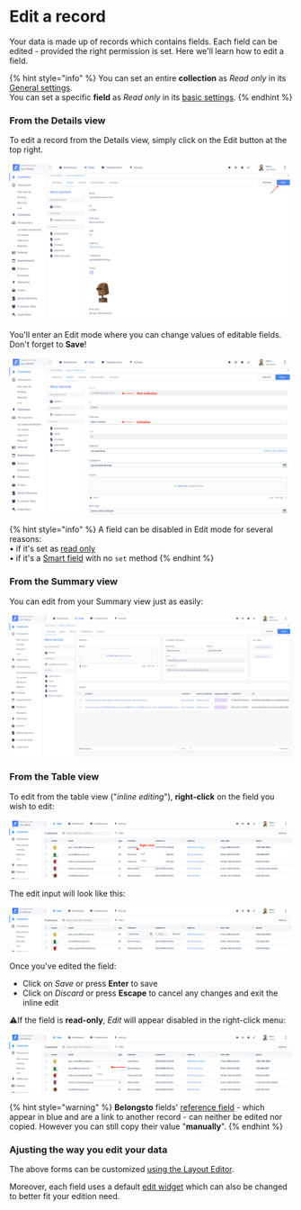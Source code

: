 # Edit a record

Your data is made up of records which contains fields. Each field can be edited - provided the right permission is set. Here we'll learn how to edit a field.

{% hint style="info" %}
You can set an entire **collection** as _Read only_ in its [General settings](../manage-your-collection-settings.md#general-tab).\
You can set a specific **field** as _Read only_ in its [basic settings](../customize-your-fields/#basic-settings).
{% endhint %}

### From the Details view

To edit a record from the Details view, simply click on the Edit button at the top right.

![](<../../.gitbook/assets/2020-01-16_23.54.47.png>)

You'll enter an Edit mode where you can change values of editable fields. Don't forget to **Save**!

![](<../../.gitbook/assets/2020-01-17_00.05.03.png>)

{% hint style="info" %}
A field can be disabled in Edit mode for several reasons:\
• if it's set as [read only](../customize-your-fields/#basic-settings) \
• if it's a [Smart field](broken-reference) with no `set` method
{% endhint %}

### From the Summary view

You can edit from your Summary view just as easily:

![](<../../.gitbook/assets/image (588).png>)

### From the Table view

To edit from the table view ("_inline editing_"), **right-click** on the field you wish to edit:

![](<../../.gitbook/assets/2020-02-20_11.55.14.png>)

The edit input will look like this:

![](<../../.gitbook/assets/2020-02-20_11.59.04.png>)

Once you've edited the field:

* Click on _Save_ or press **Enter** to save
* Click on _Discard_ or press **Escape** to cancel any changes and exit the inline edit

:warning:If the field is **read-only**, _Edit_ will appear disabled in the right-click menu:

![](<../../.gitbook/assets/2020-02-20_14.33.02.png>)

{% hint style="warning" %}
**Belongsto** fields' [reference field](../manage-your-collection-settings.md#general-tab) - which appear in blue and are a link to another record - can neither be edited nor copied. However you can still copy their value "**manually**".
{% endhint %}

### Ajusting the way you edit your data

The above forms can be customized [using the Layout Editor](../../getting-started/master-your-ui/using-the-layout-editor-mode/customize-your-creation-and-edition-forms.md).

Moreover, each field uses a default [edit widget](../customize-your-fields/edit-widgets.md) which can also be changed to better fit your edition need.
